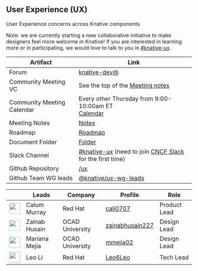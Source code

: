 ## User Experience (UX)

User Experience concerns across Knative components

Note: we are currently starting a new collaborative initiative to make designers feel more welcome in Knative! If you are interested in learning more or in participating, we would
love to talk to you in [#knative-ux](https://cloud-native.slack.com/messages/knative-ux).

| Artifact                   | Link                                                                                                                                                    |
| -------------------------- | ------------------------------------------------------------------------------------------------------------------------------------------------------- |
| Forum                      | [knative-dev@](https://groups.google.com/forum/#!forum/knative-dev)                                                                                     |
| Community Meeting VC       | See the top of the [Meeting notes](https://docs.google.com/document/d/1VCObP1IQFPDGzGG5KIgytQwX7RrU0tyeB7FGjkY0pPk/edit)                    |
| Community Meeting Calendar | Every other Thursday from 9:00-10:00am ET <br>[Calendar](https://calendar.google.com/calendar/embed?src=knative.team_9q83bg07qs5b9rrslp5jor4l6s%40group.calendar.google.com) |
| Meeting Notes | [Notes](https://docs.google.com/document/d/1VCObP1IQFPDGzGG5KIgytQwX7RrU0tyeB7FGjkY0pPk/edit) |
| Roadmap                    | [Roadmap](https://github.com/orgs/knative/projects/71)                                                                                                  |
| Document Folder            | [Folder](https://drive.google.com/drive/folders/1XzZGqV7yHo38d_l7rH1uSIrbQp3JlbBP?usp=sharing)                                                          |
| Slack Channel              | [#knative-ux](https://cloud-native.slack.com/messages/knative-ux) (need to join [CNCF Slack](https://communityinviter.com/apps/cloud-native/cncf) for the first time)                         |
| Github Repository          | [/ux](https://github.com/knative/ux)                                                                                                                             |                                                                                                  |
| Github Team WG leads       | [@knative/ux-wg-leads](https://github.com/orgs/knative/teams/ux-wg-leads/members) |

| &nbsp;                                                               | Leads            | Company          | Profile                                                  | Role           |
| -------------------------------------------------------------------- | ---------------- | ---------------- | -------------------------------------------------------- | --------------- |
| <img width="30px" src="https://github.com/cali0707.png">             | Calum Murray     | Red Hat          | [cali0707](https://github.com/cali0707)                  | Product Lead   |
| <img width="30px" src="https://github.com/zainabhusain227.png">      | Zainab Husain    | OCAD University  | [zainabhusain227](https://github.com/zainabhusain227)    | Design Lead    |
| <img width="30px" src="https://github.com/mmejia02.png">             | Mariana Mejia    | OCAD University  | [mmejia02](https://github.com/mmejia02)                  | Design Lead    |
| <img width="30px" src="https://github.com/Leo6Leo.png">              | Leo Li           | Red Hat          | [Leo6Leo](https://github.com/Leo6Leo)                     | Tech Lead      |
